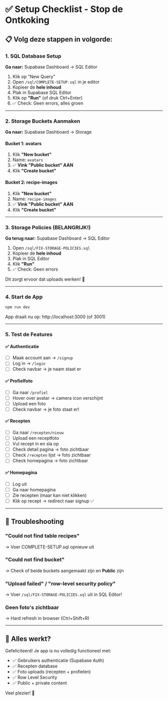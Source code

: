 # ✅ Setup Checklist - Stop de Ontkoking

## 📋 Volg deze stappen in volgorde:

### 1. SQL Database Setup

**Ga naar:** Supabase Dashboard → SQL Editor

1. Klik op "New Query"
2. Open `/sql/COMPLETE-SETUP.sql` in je editor
3. Kopieer de **hele inhoud**
4. Plak in Supabase SQL Editor
5. Klik op **"Run"** (of druk Ctrl+Enter)
6. ✅ Check: Geen errors, alles groen

---

### 2. Storage Buckets Aanmaken

**Ga naar:** Supabase Dashboard → Storage

#### Bucket 1: avatars
1. Klik **"New bucket"**
2. Name: `avatars`
3. ✅ **Vink "Public bucket" AAN**
4. Klik **"Create bucket"**

#### Bucket 2: recipe-images
1. Klik **"New bucket"**
2. Name: `recipe-images`
3. ✅ **Vink "Public bucket" AAN**
4. Klik **"Create bucket"**

---

### 3. Storage Policies (BELANGRIJK!)

**Ga terug naar:** Supabase Dashboard → SQL Editor

1. Open `/sql/FIX-STORAGE-POLICIES.sql`
2. Kopieer de **hele inhoud**
3. Plak in SQL Editor
4. Klik **"Run"**
5. ✅ Check: Geen errors

Dit zorgt ervoor dat uploads werken! 🎉

---

### 4. Start de App

```bash
npm run dev
```

App draait nu op: http://localhost:3000 (of 3001)

---

### 5. Test de Features

#### ✅ Authenticatie
- [ ] Maak account aan → `/signup`
- [ ] Log in → `/login`
- [ ] Check navbar → je naam staat er

#### ✅ Profielfoto
- [ ] Ga naar `/profiel`
- [ ] Hover over avatar → camera icon verschijnt
- [ ] Upload een foto
- [ ] Check navbar → je foto staat er!

#### ✅ Recepten
- [ ] Ga naar `/recepten/nieuw`
- [ ] Upload een receptfoto
- [ ] Vul recept in en sla op
- [ ] Check detail pagina → foto zichtbaar
- [ ] Check `/recepten` lijst → foto zichtbaar
- [ ] Check homepagina → foto zichtbaar

#### ✅ Homepagina
- [ ] Log uit
- [ ] Ga naar homepagina
- [ ] Zie recepten (maar kan niet klikken)
- [ ] Klik op recept → redirect naar signup ✅

---

## 🐛 Troubleshooting

### "Could not find table recipes"
→ Voer COMPLETE-SETUP.sql opnieuw uit

### "Could not find bucket"
→ Check of beide buckets aangemaakt zijn en **Public** zijn

### "Upload failed" / "row-level security policy"
→ Voer `/sql/FIX-STORAGE-POLICIES.sql` uit in SQL Editor!

### Geen foto's zichtbaar
→ Hard refresh in browser (Ctrl+Shift+R)

---

## 🎉 Alles werkt?

Gefeliciteerd! Je app is nu volledig functioneel met:
- ✅ Gebruikers authenticatie (Supabase Auth)
- ✅ Recepten database
- ✅ Foto uploads (recepten + profielen)
- ✅ Row Level Security
- ✅ Public + private content

Veel plezier! 🚀
